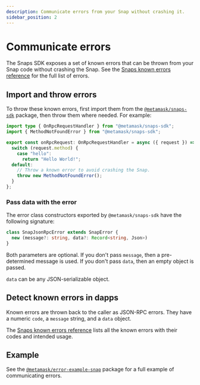 ```yaml
---
description: Communicate errors from your Snap without crashing it.
sidebar_position: 2
---
```


# Communicate errors

The Snaps SDK exposes a set of known errors that can be thrown from your Snap code without crashing
the Snap.
See the [Snaps known errors reference](../reference/known-errors.md) for the full list of errors.

## Import and throw errors

To throw these known errors, first import them from the
[`@metamask/snaps-sdk`](https://github.com/MetaMask/snaps/tree/main/packages/snaps-sdk) package,
then throw them where needed.
For example:

```typescript title="index.ts"
import type { OnRpcRequestHandler } from "@metamask/snaps-sdk";
import { MethodNotFoundError } from "@metamask/snaps-sdk";

export const onRpcRequest: OnRpcRequestHandler = async ({ request }) => {
  switch (request.method) {
    case "hello":
      return "Hello World!";
  default:
    // Throw a known error to avoid crashing the Snap.
    throw new MethodNotFoundError();
  }
};
```

### Pass data with the error

The error class constructors exported by `@metamask/snaps-sdk` have the following signature:

```typescript
class SnapJsonRpcError extends SnapError {
  new (message?: string, data?: Record<string, Json>)
}
```

Both parameters are optional.
If you don't pass `message`, then a pre-determined message is used.
If you don't pass `data`, then an empty object is passed.

`data` can be any JSON-serializable object.

## Detect known errors in dapps

Known errors are thrown back to the caller as JSON-RPC errors.
They have a numeric `code`, a `message` string, and a `data` object.

The [Snaps known errors reference](../reference/known-errors.md) lists all the known errors with
their codes and intended usage.

## Example

See the [`@metamask/error-example-snap`](https://github.com/MetaMask/snaps/tree/main/packages/examples/packages/errors)
package for a full example of communicating errors.
